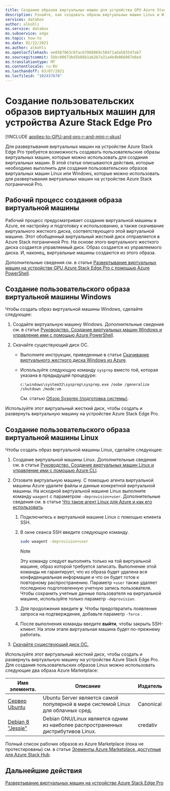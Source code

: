 ```yaml
---
title: Создание образов виртуальных машин для устройства GPU Azure Stack Edge Pro
description: Узнайте, как создавать образы виртуальных машин Linux и Windows для использования с устройством GPU Azure Stack Edge Pro.
services: databox
author: alkohli
ms.service: databox
ms.subservice: edge
ms.topic: how-to
ms.date: 02/22/2021
ms.author: alkohli
ms.openlocfilehash: ee0587063c0fac67068869c58471ada58354fab7
ms.sourcegitcommit: 5bbc00673bd5b86b1ab2b7a31a4b4b066087e8ed
ms.translationtype: MT
ms.contentlocale: ru-RU
ms.lasthandoff: 03/07/2021
ms.locfileid: "102437678"
---
```

# <a name="create-custom-vm-images-for-your-azure-stack-edge-pro-device"></a>Создание пользовательских образов виртуальных машин для устройства Azure Stack Edge Pro

[!INCLUDE [applies-to-GPU-and-pro-r-and-mini-r-skus](../../includes/azure-stack-edge-applies-to-gpu-pro-r-mini-r-sku.md)]

Для развертывания виртуальных машин на устройстве Azure Stack Edge Pro требуется возможность создавать пользовательские образы виртуальных машин, которые можно использовать для создания виртуальных машин. В этой статье описываются действия, которые необходимо выполнить для создания пользовательских образов виртуальных машин Linux или Windows, которые можно использовать для развертывания виртуальных машин на устройстве Azure Stack пограничной Pro.

## <a name="vm-image-workflow"></a>Рабочий процесс создания образа виртуальной машины

Рабочий процесс предусматривает создание виртуальной машины в Azure, ее настройку и подготовку к использованию, а также скачивание виртуального жесткого диска, соответствующего этой виртуальной машине. Этот обобщенный виртуальный жесткий диск отправляется в Azure Stack пограничной Pro. На основе этого виртуального жесткого диска создается управляемый диск. Образ создается из управляемого диска. И, наконец, виртуальные машины создаются из этого образа.

Дополнительные сведения см. в статье [Развертывание виртуальных машин на устройстве GPU Azure Stack Edge Pro с помощью Azure PowerShell](azure-stack-edge-gpu-deploy-virtual-machine-powershell.md).


## <a name="create-a-windows-custom-vm-image"></a>Создание пользовательского образа виртуальной машины Windows

Чтобы создать образ виртуальной машины Windows, сделайте следующее:

1. Создайте виртуальную машину Windows. Дополнительные сведения см. в статье [Руководство. Создание виртуальных машин Windows и управление ими с помощью Azure PowerShell](../virtual-machines/windows/tutorial-manage-vm.md).

2. Скачайте существующий диск ОС.

    - Выполните инструкции, приведенные в статье [Скачивание виртуального жесткого диска Windows из Azure](../virtual-machines/windows/download-vhd.md).

    - Используйте следующую команду `sysprep` вместо той, которая указана в предыдущей процедуре:
    
        `c:\windows\system32\sysprep\sysprep.exe /oobe /generalize /shutdown /mode:vm`
   
       См. статью [Обзор Sysprep (подготовка системы)](/windows-hardware/manufacture/desktop/sysprep--system-preparation--overview).

Используйте этот виртуальный жесткий диск, чтобы создать и развернуть виртуальную машину на устройстве Azure Stack Edge Pro.

## <a name="create-a-linux-custom-vm-image"></a>Создание пользовательского образа виртуальной машины Linux

Чтобы создать образ виртуальной машины Linux, сделайте следующее:

1. Создание виртуальной машины Linux. Дополнительные сведения см. в статье [Руководство. Создание виртуальных машин Linux и управление ими с помощью Azure CLI](../virtual-machines/linux/tutorial-manage-vm.md).

1. Отзовите виртуальную машину. С помощью агента виртуальной машины Azure удалите файлы и данные конкретной виртуальной машины. На исходной виртуальной машине Linux выполните команду `waagent` с параметром `-deprovision+user`. Дополнительные сведения см. в статье [Что такое агент Linux для Azure и как его использовать](../virtual-machines/extensions/agent-linux.md).

    1. Подключитесь к виртуальной машине Linux c помощью клиента SSH.
    2. В окне сеанса SSH введите следующую команду.
       
        ```bash
        sudo waagent -deprovision+user
        ```
       > [!NOTE]
       > Эту команду следует выполнять только на той виртуальной машине, образ которой требуется записать. Выполнение этой команды не гарантирует, что из образа будет удалена вся конфиденциальная информация и что он будет готов к повторному распространению. Параметр `+user` также удаляет последнюю подготовленную учетную запись пользователя. Чтобы сохранить учетные данные пользователя на виртуальной машине, используйте только параметр `-deprovision`.
     
    3. Для продолжения введите **y**. Чтобы предотвратить появление запроса на подтверждение, добавьте параметр `-force` .
    4. После выполнения команды введите **выйти**, чтобы закрыть SSH-клиент.  На этом этапе виртуальная машина будет по-прежнему работать.


1. [Скачайте существующий диск ОС.](../virtual-machines/linux/download-vhd.md)

Используйте этот виртуальный жесткий диск, чтобы создать и развернуть виртуальную машину на устройстве Azure Stack Edge Pro. Для создания пользовательских образов Linux можно использовать следующие два образа Azure Marketplace:

|Имя элемента.  |Описание  |Издатель  |
|---------|---------|---------|
|[Сервер Ubuntu](https://azuremarketplace.microsoft.com/marketplace/apps/canonical.ubuntuserver) |Ubuntu Server является самой популярной в мире системой Linux для облачных сред.|Canonical|
|[Debian 8 "Jessie"](https://azuremarketplace.microsoft.com/marketplace/apps/credativ.debian) |Debian GNU/Linux является одним из наиболее распространенных дистрибутивов Linux.     |credativ|

Полный список рабочих образов из Azure Marketplace (пока не протестированы) см. в статье [Элементы Azure Marketplace, доступные для Azure Stack Hub](/azure-stack/operator/azure-stack-marketplace-azure-items?view=azs-1910&preserve-view=true).


## <a name="next-steps"></a>Дальнейшие действия

[Развертывание виртуальных машин на устройстве Azure Stack Edge Pro](azure-stack-edge-gpu-deploy-virtual-machine-powershell.md)